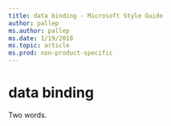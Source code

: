 ```yaml
---
title: data binding - Microsoft Style Guide
author: pallep
ms.author: pallep
ms.date: 1/19/2018
ms.topic: article
ms.prod: non-product-specific
---
```


# data binding

Two words. 
